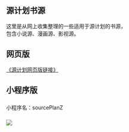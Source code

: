 ## 源计划书源
这里是从网上收集整理的一些适用于源计划的书源，<br />包含小说源、漫画源、影视源。
## 网页版
[《源计划网页版链接》](https://www.xapi.ltd/)
## 小程序版
###
小程序名：sourcePlanZ
###
<img src="https://web.xapi.ltd/gh_7f2c0998389b_258.jpg">
